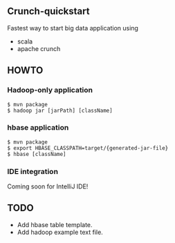 Crunch-quickstart
-----------------

Fastest way to start big data application using

* scala
* apache crunch

## HOWTO

### Hadoop-only application

```
$ mvn package
$ hadoop jar [jarPath] [className]
```

### hbase application

```
$ mvn package
$ export HBASE_CLASSPATH=target/{generated-jar-file}
$ hbase [className]
```

### IDE integration

Coming soon for IntelliJ IDE!

## TODO

* Add hbase table template.
* Add hadoop example text file.
